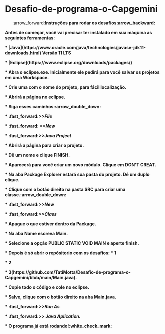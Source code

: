 # Desafio-de-programa-o-Capgemini
<p align="center">:arrow_forward:<b>Instruções para rodar os desafios:arrow_backward: </p>
Antes de começar, você vai precisar ter instalado em sua máquina as seguintes ferramentas:</p>
* [Java](https://www.oracle.com/java/technologies/javase-jdk11-downloads.html) Versão 11 LTS </p>
* [Eclipse](https://www.eclipse.org/downloads/packages/)</p>
* Abra o eclipse.exe. Inicialmente ele pedirá para você salvar os projetos em uma Workspace.</p>
* Crie uma com o nome do projeto, para fácil localização.</p>
* Abrirá a página no eclipse.</p>
* Siga esses caminhos::arrow_double_down:</p>
* :fast_forward:<i>>>File</p></i>
* :fast_forward:<i> >>New</p></i>
*   :fast_forward:<i>>>Java Project</p></i>
* Abrirá a página para criar o projeto.</p>
* Dê um nome e clique FINISH.</p>
* Aparecerá para você criar um novo módulo. Clique em DON'T CREAT.</p>
* Na aba Package Explorer estará sua pasta do projeto. Dê um duplo clique.</p>
* Clique com o botão direito na pasta SRC para criar uma classe.:arrow_double_down:</p>
*  :fast_forward:<i>>>New</p></i>
*   :fast_forward:<i>>>Class</p></i>
* Apague o que estiver dentro da Package.</p>
* Na aba Name escreva Main.</p>
* Selecione a opção PUBLIC STATIC VOID MAIN e aperte finish.</p>
* Depois é só abrir o repósitorio com os desafios:
*  1</p>
*  2</p> 
*  3(https://github.com/TatiMotta/Desafio-de-programa-o-Capgemini/blob/main/Main.java). </p>
* Copie todo o código e cole no eclipse.</p>
* Salve, clique com o botão direito na aba Main.java.</p>
*  :fast_forward:<i>>>Run As</p></i>
*   :fast_forward:<i>>> Java Aplication.</p></i>
*   O programa já está rodando!:white_check_mark:</p>


